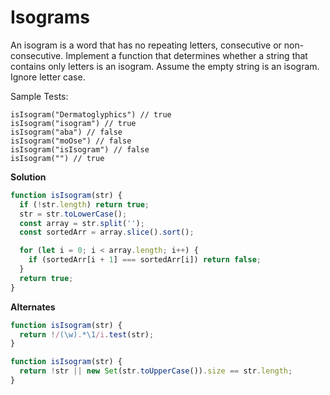 # Isograms

An isogram is a word that has no repeating letters, consecutive or non-consecutive. Implement a function that determines whether a string that contains only letters is an isogram. Assume the empty string is an isogram. Ignore letter case.

Sample Tests:

    isIsogram("Dermatoglyphics") // true
    isIsogram("isogram") // true
    isIsogram("aba") // false
    isIsogram("moOse") // false
    isIsogram("isIsogram") // false
    isIsogram("") // true

**Solution**

```js
function isIsogram(str) {
  if (!str.length) return true;
  str = str.toLowerCase();
  const array = str.split('');
  const sortedArr = array.slice().sort();

  for (let i = 0; i < array.length; i++) {
    if (sortedArr[i + 1] === sortedArr[i]) return false;
  }
  return true;
}
```

**Alternates**

```js
function isIsogram(str) {
  return !/(\w).*\1/i.test(str);
}
```

```js
function isIsogram(str) {
  return !str || new Set(str.toUpperCase()).size == str.length;
}
```